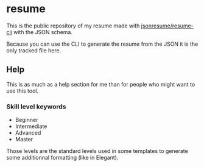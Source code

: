 # resume
This is the public repository of my resume made with [jsonresume/resume-cli](https://github.com/jsonresume/resume-cli) with the JSON schema.

Because you can use the CLI to generate the resume from the JSON it is the only tracked file here.

## Help

This is as much as a help section for me than for people who might want to use this tool.

### Skill level keywords
* Beginner
* Intermediate
* Advanced
* Master

Those levels are the standard levels used in some templates to generate some additionnal formatting (like in Elegant).
